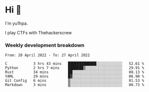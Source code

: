 # Hi 👋

I'm yu1hpa.

I play CTFs with Thehackerscrew

### Weekly development breakdown

<!--START_SECTION:waka-->

```text
From: 20 April 2022 - To: 27 April 2022

C            3 hrs 43 mins   █████████████░░░░░░░░░░░░   52.61 %
Python       2 hrs 7 mins    ███████▒░░░░░░░░░░░░░░░░░   29.91 %
Rust         34 mins         ██░░░░░░░░░░░░░░░░░░░░░░░   08.13 %
YAML         29 mins         █▓░░░░░░░░░░░░░░░░░░░░░░░   06.90 %
Git Config   6 mins          ▒░░░░░░░░░░░░░░░░░░░░░░░░   01.53 %
Markdown     3 mins          ▒░░░░░░░░░░░░░░░░░░░░░░░░   00.73 %
```

<!--END_SECTION:waka-->

